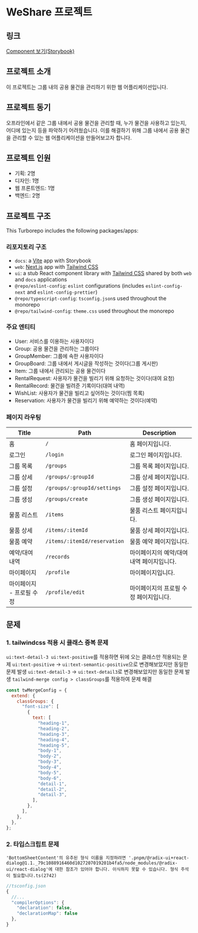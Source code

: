 # WeShare 프로젝트

## 링크

[Component 보기(Storybook)](https://www.chromatic.com/library?appId=679f6f9efeda6bdd03477eb9)

## 프로젝트 소개

이 프로젝트는 그룹 내의 공용 물건을 관리하기 위한 웹 어플리케이션입니다.

## 프로젝트 동기

오프라인에서 같은 그룹 내에서 공용 물건을 관리할 때, 누가 물건을 사용하고 있는지, 어디에 있는지 등을 파악하기 어려웠습니다. 이를 해결하기 위해 그룹 내에서 공용 물건을 관리할 수 있는 웹 어플리케이션을 만들어보고자 합니다.

## 프로젝트 인원

- 기획: 2명
- 디자인: 1명
- 웹 프론트엔드: 1명
- 백엔드: 2명

## 프로젝트 구조

This Turborepo includes the following packages/apps:

### 리포지토리 구조

- `docs`: a [Vite](https://nextjs.org/) app with Storybook
- `web`: [Next.js](https://nextjs.org/) app with [Tailwind CSS](https://tailwindcss.com/)
- `ui`: a stub React component library with [Tailwind CSS](https://tailwindcss.com/) shared by both `web` and `docs` applications
- `@repo/eslint-config`: `eslint` configurations (includes `eslint-config-next` and `eslint-config-prettier`)
- `@repo/typescript-config`: `tsconfig.json`s used throughout the monorepo
- `@repo/tailwind-config`: `theme.css` used throughout the monorepo

### 주요 엔티티

- User: 서비스를 이용하는 사용자이다
- Group: 공용 물건을 관리하는 그룹이다
- GroupMember: 그룹에 속한 사용자이다
- GroupBoard: 그룹 내에서 게시글을 작성하는 것이다(그룹 게시판)
- Item: 그룹 내에서 관리되는 공용 물건이다
- RentalRequest: 사용자가 물건을 빌리기 위해 요청하는 것이다(대여 요청)
- RentalRecord: 물건을 빌려준 기록이다(대여 내역)
- WishList: 사용자가 물건을 빌리고 싶어하는 것이다(찜 목록)
- Reservation: 사용자가 물건을 빌리기 위해 예약하는 것이다(예약)

### 페이지 라우팅

| Title                    | Path                         | Description                               |
| ------------------------ | ---------------------------- | ----------------------------------------- |
| 홈                       | `/`                          | 홈 페이지입니다.                          |
| 로그인                   | `/login`                     | 로그인 페이지입니다.                      |
| 그룹 목록                | `/groups`                    | 그룹 목록 페이지입니다.                   |
| 그룹 상세                | `/groups/:groupId`           | 그룹 상세 페이지입니다.                   |
| 그룹 설정                | `/groups/:groupId/settings`  | 그룹 설정 페이지입니다.                   |
| 그룹 생성                | `/groups/create`             | 그룹 생성 페이지입니다.                   |
| 물품 리스트              | `/items`                     | 물품 리스트 페이지입니다.                 |
| 물품 상세                | `/items/:itemId`             | 물품 상세 페이지입니다.                   |
| 물품 예약                | `/items/:itemId/reservation` | 물품 예약 페이지입니다.                   |
| 예약/대여 내역           | `/records`                   | 마이페이지의 예약/대여 내역 페이지입니다. |
| 마이페이지               | `/profile`                   | 마이페이지입니다.                         |
| 마이페이지 - 프로필 수정 | `/profile/edit`              | 마이페이지의 프로필 수정 페이지입니다.    |

## 문제

### 1. tailwindcss 적용 시 클래스 중복 문제

`ui:text-detail-3 ui:text-positive`를 적용하면 뒤에 오는 클래스만 적용되는 문제
`ui:text-positive` -> `ui:text-semantic-positive`으로 변경해보았지만 동일한 문제 발생
`ui:text-detail-3` -> `ui:text-detail3`로 변경해보았지만 동일한 문제 발생
`tailwind-merge config > classGroups`를 적용하여 문제 해결

```javascript
const twMergeConfig = {
  extend: {
    classGroups: {
      "font-size": [
        {
          text: [
            "heading-1",
            "heading-2",
            "heading-3",
            "heading-4",
            "heading-5",
            "body-1",
            "body-2",
            "body-3",
            "body-4",
            "body-5",
            "body-6",
            "detail-1",
            "detail-2",
            "detail-3",
          ],
        },
      ],
    },
  },
};
```

### 2. 타입스크립트 문제

```plaintext
'BottomSheetContent'의 유추된 형식 이름을 지정하려면 '.pnpm/@radix-ui+react-dialog@1.1._79c1088916460d1027207019201b4fa5/node_modules/@radix-ui/react-dialog'에 대한 참조가 있어야 합니다. 이식하지 못할 수 있습니다. 형식 주석이 필요합니다.ts(2742)
```

```typescript
//tsconfig.json
{
  //...
  "compilerOptions": {
    "declaration": false,
    "declarationMap": false
  },
}
```
